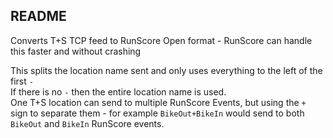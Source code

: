 README
-------
Converts T+S TCP feed to RunScore Open format - RunScore can handle this faster and without crashing

This splits the location name sent and only uses everything to the left of the first `-`  
If there is no `-` then the entire location name is used.  
One T+S location can send to multiple RunScore Events, but using the `+` sign to separate them - for example `BikeOut+BikeIn` would send to both `BikeOut` and `BikeIn` RunScore events.